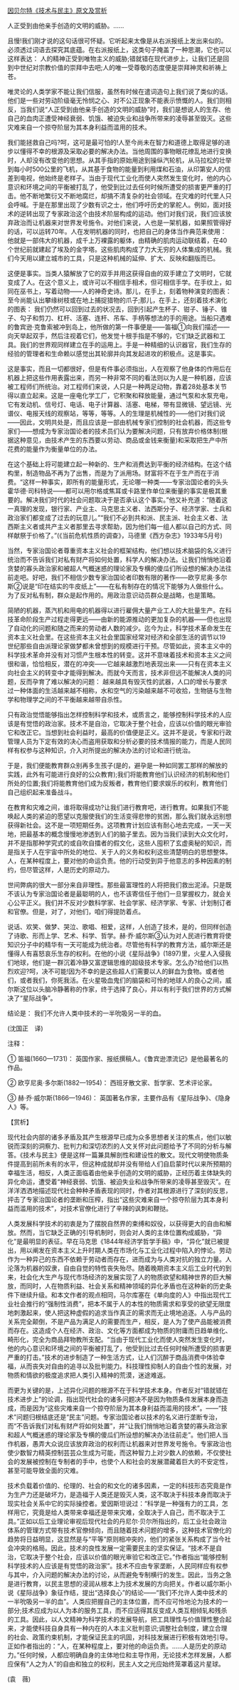 [因贝尔特《技术与民主》原文及赏析](https://www.vrrw.net/wx/12279.html)

人正受到由他亲手创造的文明的威胁。……

且慢!我们刚才说的这句话很可怀疑。它听起来太像是从右派报纸上发出来似的。必须透过词语去探究其底蕴。在右派报纸上，这类句子掩盖了一种思潮，它也可以这样表达： 人的精神正受到唯物主义的威胁;错就错在现代进步上，让我们还是回到中世纪对宗教价值的崇拜中去吧;人的唯一受尊敬的态度便是崇拜神灵和祈祷上苍。

唯灵论的人类学家不能让我们信服，虽然有时候在遣词造句上我们说了类似的话。他们是一些对劳动阶级毫无怜悯之心、对不公正现象不能表示愤慨的人。我们则相反，当我们说“人正受到由他亲手创造的文明的威胁”时，我们是想说人的生存、他自己的血肉正遭受神经衰弱、饥饿、被迫失业和战争所带来的凌辱甚至毁灭。这些灾难来自一个掠夺阶层为其本身利益而滥用的技术。

我们能拯救自己吗?呵，这可是最可怕的!人至今尚未在智力和道德上取得足够的进步以懂得不幸的根源及采取必要的解决办法。当他周围的事物眼花缭乱地进行变换时，人却没有改变他的思想。从其手指的原始用途到操纵汽轮机，从马拉松的壮举到每小时500公里的飞机，从其基于食物的能量到利用煤和石油，从印第安人的信差到电视，他始终是老样子。当由于现代工业化而使人突然发生变化时，他的内心意识和环境之间的平衡被打乱了，他受到比过去任何时候所遭受的损害更严重的打击。他不断地繁衍又不断地腐烂，却搞不清复杂的社会领域。在灾难的时代里人只会呼喊。于是在那里出现了少数有识之士，他们呼吁历史的掌舵人。例如，面对技术的逆转出现了专家政治这个由技术阶层构成的运动。他们对我们说，我们应该放弃政治而让机器来对世界发号施令。对他们来说，人也是一架机器，如果照管得好的话，可以运转70年。人在发明机器的同时，也把自己的身体当作典范来使用： 他就是一部伟大的机器，成千上万裸露的躯体，由精确的肌肉运动联结着，在40个世纪前就建起了埃及的金字塔。这些肌肉构成了力大无穷的人体集成的机械。我们今天用以建立城市的工具，只是这种机械的延伸、扩大、反映和翻版而已。

这便是事实。当类人猿解放了它的双手并用这获得自由的双手建立了文明时，它就变成了人。在这个意义上，或许可以不相信手相术，但可相信手学。在手纹上，如同在巫书上，写着动物——人的神奇史诗。那儿，在手上，刻着物种演变的图表： 至今尚能认出攀缘树枝或在地上捕捉猎物的爪子;那儿，在手上，还刻着技术演化的图表： 我们仍然可以回到过去的状况去，回到引起产生杯子、钳子、锤子、锥子、勾子和剪刀、杠杆、活塞、连杆、吊车、手柄等想法的手的用途。当船只遇难的鲁宾逊·克鲁索被冲到岛上，他所做的第一件事便是——笛福①向我们描述——向天举起双手，然后注视着它们，他发觉十根手指是不够的，它们缺乏武器和工具。我们的世界观同样建立在手的运用上。手是一种精细的认识器官，我们生存的经验的管理者和生命赖以感觉出其轮廓并向其发起进攻的积极点。这是事实。



这是事实，而且一切都很好，但是有件事必须指出，人在观察了他身体的作用后在机器上把这些作用表露出来，而另一种非常不同的看法则以为人是一种机器，应该被工程师们所统治。对工程师们来说，人只是一种两足动物，靠着28处基本关节得以直立起来。这是一座电化学工厂，它积聚和释放能量，通过气泵和水泵充电，它有发动机、信号灯、电话、电子计算器、活塞、电梯，带有显微镜、望远镜、光谱仪、电报天线的观察站，等等，等等。人的生理是机械性的——他们对我们说——因此，文明共处是，而且应该是一部由机械专家们控制的社会机器，而这些专家们——想成为专家治国论者的技术员们认为要解决问题，只有放弃价格体制(根据这种意见，由技术产生的东西要以劳动、商品或金钱来衡量)和采取把生产中所花费的能量作为衡量单位的办法。

在这个基础上将可能建立起一种新的、生产和消费达到平衡的经济结构。在这个结构里，制造物品不再为了出售，而是为了派用场。财富将不在于生产而在于消费。“这样一种事实，即所有的能量形式，无论哪一种类——专家治国论者的头头霍华德·司科特说——都可以用尔格或焦耳或卡路里作单位来衡量的事实是极其重要的。解决我们时代的社会问题取决于是否承认这个事实。”他又补充道：“随着这一真理的发现，银行家、产业主、马克思主义者、法西斯分子、经济学家、士兵和政治家们都变成了过去的玩意儿。”“我们不必到共和派、民主派、社会主义者、法西斯主义者或共产主义者那里去寻求帮助，因为他们每一组人都以自己的方式、同样献祭于价格了。”(《当前危机性质的调查》，马德里《西方杂志》1933年5月号)

当然，专家治国论者尊重资本主义社会的框架结构，他们想以技术脑袋的名义进行统治而不告诉我们对私有财产将如何处置，科学人的解决办法。让我们悄悄地沿着贪婪的寡头政治家和被超人气概迷惑的理论家及专横的傻瓜们所设想的解决办法往前走吧。好吧，我们不相信少数专家治国论者印数有限的著作——欧亨尼奥·多尔斯②说是“印在结实的牛皮纸上”——在私有制存在的情况下能够为人做些什么。为了反对私有制，群众是起作用的。用政治意识动员群众是战略，也是策略。

简陋的机器，蒸汽机和用电的机器得以进行雇佣大量产业工人的大批量生产。在科技革命阶段生产过程走得更远——由新的能源推动的更加复杂的机器——但也出现了自动化的问题和随之而来的劳动者人数的减少。迄今为止，科学技术革命发生在资本主义社会里。在这些资本主义社会里国家经常对经济和全部生活的调节以19世纪那些自由派理论家做梦都未曾想到的规模进行干预。尽管如此，资本主义中的科学技术革命并没有对习惯产生根本性的转变。这并不意味着技术和资本主义之间很和谐，恰恰相反，潜在的冲突——它越来越激烈地表现出来——只有在资本主义向社会主义的转变中才能得到解决。而就今天而言，技术非但远不能解决人类的问题，反而孕育了难以解决的问题： 越来越具有毁灭性的武器，人口的增长与要求过一种体面的生活越来越不相称，水和空气的污染越来越不可收拾，生物链与生物学和物理学之间的不平衡越来越带自杀性。

只有政治觉悟能够指出怎样控制科学和技术，或质言之，能够控制科学技术的人应该是有觉悟的政治家。技术不是自治，它取决于整个社会，应该以价值的眼光审验它和改正它。当想到社会利益时，最高的价值便是正义。这并不是说，专家和行政管理人员为下定有效的决心而盗用获取和分析必要的技术情报的能力，而是人民同样有权参与这种知识，介入对所提出的解决办法的讨论和进行统治。

于是，我们便能教育群众别再多生孩子(是的，避孕是一种如同罢工那样的解放的实践，此外有可能进行良好的公众教育);我们将能教育他们认识经济的机制和他们所处的位置;我们将能教育他们成为反叛者，教育他们要求娱乐的权利，教育他们自己组织起来准备战斗。

在教育和灾难之间，谁将取得成功?让我们进行教育吧，进行教育。如果我们不能唤起人类的紧迫的愿望以克服使我们的生活变得悲惨的贫困，那么我们就永远别想获得新社会。这不是一项短期任务。这项教育计划应该有耐心地去完成，一天一天地，把最基本的概念慢慢地渗透到人们的脑子里去。因为当我们读到大众文化时，并不是指那种学究式的或自吹自擂者的假文化，这些人囤积了玄虚奥秘的知识，而是指关于人在宇宙中所处的地位、关于人的义务和权利这些清楚明白的思想整体。人，在某种程度上，要对他的命运负责。他的行动受到异于他意志的多种因素的制约，但尽管这样，人是历史的原动力。

世间弊病的很大一部分来自非理性。那些最富理性的人将把我们救出泥淖。只是既不该认为专家治国论者是最聪明的人，也不该寄信任于他们一旦掌握权力，就会关心公平正义。我们并不反对少数科学家、社会学家、经济学家、专家、计划制订者和官僚。但是，对了，对他们，咱们得提防着点。

说话、欢笑、做梦、哭泣、歌唱、相爱，这样，人创造了技术，是的，但同样创造了诗歌、形而上学、艺术、科学、哲学。赫·乔·威尔斯③认为对人民进行教育将使知识分子中的精华有一天可能成为统治者。尽管他有科学的教育方法，威尔斯还是懂得人有喜怒哀乐生存的权利。在他的小说《星际战争》(1897)里，火星人入侵我们地球，他们是一群沉着冷静又富逻辑思维的超级技术专家。怎么办?给他们以热烈欢迎?呵，决不可能!因为不幸的是这些超人们需要以人的鲜血为食物。或者他们，或者我们，你死我活。在火星吸血鬼们的脑袋和可怜的地球人的良心之间，威尔斯这位以头脑冷静著称的作家，终于选择了良心，并以有利于我们世界的方式解决了“星际战争”。

结论是： 我们不允许人类中技术的一半吮吸另一半的血。

(沈国正　译)

注释：

① 笛福(1660—1731)： 英国作家、报纸撰稿人。《鲁宾逊漂流记》是他最著名的作品。

② 欧亨尼奥·多尔斯(1882—1954)： 西班牙散文家、哲学家、艺术评论家。

③ 赫·乔·威尔斯(1866—1946)： 英国著名作家，主要作品有《星际战争》、《隐身人》等。

【赏析】

现代社会内部的诸多矛盾及其产生根源早已成为众多思想者关注的焦点，他们以敏锐而深刻的洞察力、批判力和深切浓烈的人文关怀对此问题给予了不同的分析与解答。《技术与民主》便是这样一篇兼具解剖性和建设性的散文。现代文明使物质条件提高到前所未有的水平，但这种成就却并没有带给人们自启蒙时代以来所预期的幸福生活，相反，人类正面临着由他亲手创造的文明的威胁，正经历着主体缺失的异化命运，遭受着“神经衰弱、饥饿、被迫失业和战争所带来的凌辱甚至毁灭”。在洋洋洒洒地描述现代社会种种矛盾表现的同时，作者对其根源进行了深刻的反思，抨击了专家治国论者的垄断和压榨，指出“这些灾难来自一个掠夺阶层为其本身利益而滥用的技术”，对技术官僚化进行了辛辣的讽刺和鞭挞。

人类发展科学技术的初衷是为了摆脱自然界的束缚和奴役，以获得更大的自由和解放。然而，当它缺乏正确的引导机制时，则会对人类的主体位置构成威胁，“异化”是最明显的表征。早在马克思《1844年经济学哲学手稿》中，“异化”就已被提出，用以阐发在资本主义上升时期人类在市场化与工业化过程中陷入的悖论。劳动作为一种异己的东西不依赖于劳动者而存在，进而成为与人类对抗的独立力量。人沦落为机器的奴隶，自由自觉的特性丧失殆尽。随着晚期资本主义后工业时代的到来，社会化大生产与现代市场经济的发展实现了人的物质欲望和精神世界的巨大解放，而同时，人在物质利益、社会关系和精神领域的异化矛盾也在这种新的历史条件下继续升级。和本文作者的观点相同，马尔库塞在《单向度的人》中指出现代工业社会推行的“强制性消费”，把本不属于人的本性的物质需求和享受的欲望无限度地刺激起来，使人把这种虚假的追求当作真正的需求而无止境地追逐。人与产品的关系完全颠倒，不是产品为满足人的需要而生产，相反，是人为了使产品能被消费而存在。这造成个人在经济、政治、文化等方面都成为物质的附庸而日趋单维化、畸形化，完全为商品拜物教所支配。“当由于现代工业化而使人突然发生变化时，他的内心意识和环境之间的平衡被打乱了，他受到比过去任何时候所遭受的损害更严重的打击。”技术的进步制造了一种生活方式，让人们沉醉于商品消费中体验幸福，从而丧失对自由的追寻以及批判能力。科技理性抑制人的自由个性的发展，对物质和情欲的极度追求把人类引入精神的荒漠，迷途难返。

而更为关键的是，上述异化问题的根源不在于科学技术本身。作者反对“错就错在技术进步上”的论调，指出现代社会的诸多问题决不是因为物质条件发展本身而造成，而是因为“这些灾难来自一个掠夺阶层为其本身利益而滥用的技术”。——“技术”问题归根结底还是“民主”问题。专家治国论者以技术的名义进行垄断专治，而“不告诉我们对私有财产将如何处置”，并“让我们悄悄地沿着贪婪的寡头政治家和超人气概迷惑的理论家及专横的傻瓜们所设想的解决办法往前走”。他们把人当作机器，愚弄大众说应该放弃政治的权利而让机器来对世界发号施令。专家政治也使少数智力精英控制芸芸众生成为可能，而这种智力上对少数人的依赖，不仅使社会的发展被控制在专制者的手中，也使个人和社会的发展潜藏着巨大的不安定性，甚至可能导致全面的灾难。

技术负载着价值的、伦理的、社会的和文化的诸多因素，一定的科技形态究竟是作为生产力还是破坏力，是造福于人类还是毁灭人类，这不取决于科技本身而取决于现实社会关系中它的实际操控者。爱因斯坦说过：“科学是一种强有力的工具，怎样用它，究竟是给人类带来幸福还是带来灾难，全取决于人自己，而不取决于工具。”正如以后工业理论审视后现代社会的丹尼尔·贝尔所指出的，后工业社会政治体系的管理方式带有技术官僚倾向，而且随着技术问题的增多，这种技术官僚化的趋势将日益明显，这显然是与“平等”原则相冲突的，他们的紧张关系构成了当今社会冲突的格局。因此，技术的良性发展一定需要民主的坚实保证。“技术不是自治，它取决于整个社会，应该以价值的眼光审验它和改正它。”作者指出“能够控制科学技术的人应该是有觉悟的政治家”。技术不应由专家垄断，人民同样应有权参与其中，介入问题的解决办法的讨论，从而避免专制横行的发生。因此，当务之急是进行教育，以民主思想的浸润从根本上为技术发展的方向把关。作者以威尔斯小说《星际战争》象征作结，提出“选择良心”的结论——“我们不允许人类中技术的一半吮吸另一半的血”。人类应把握自己的主体位置，而不应可怜地沦为技术的一部分;技术应成为以人为本的服务工具，而不应适得其反变成人类互相倾轧和残杀的工具。因此，以人文精神为科学技术的发展导航，把工具理性与价值理性整合起来，才能使科技自身具有一种内在的人本主义批判意识;调整社会制度，建立合理的社会、政策约束机制，才能保证民主的巩固，对科技发展进行积极有效地引导。正如作者指出的：“人，在某种程度上，要对他的命运负责。……人是历史的原动力。”任何时候，人都应明确自身的主体地位和主导作用，无论技术怎样发展，人都应保有“人之为人”的自由和独立的权利，民主人文之光应始终笼罩着这片星球。

(袁　薇)

